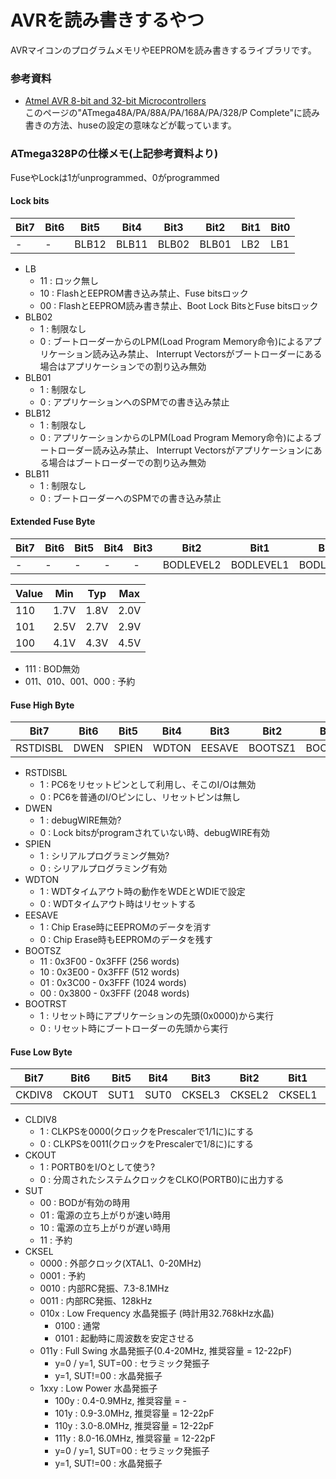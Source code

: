 AVRを読み書きするやつ
======

AVRマイコンのプログラムメモリやEEPROMを読み書きするライブラリです。

### 参考資料
* [Atmel AVR 8-bit and 32-bit Microcontrollers](http://www.atmel.com/products/microcontrollers/avr/?tab=documents)  
  このページの"ATmega48A/PA/88A/PA/168A/PA/328/P Complete"に読み書きの方法、huseの設定の意味などが載っています。

### ATmega328Pの仕様メモ(上記参考資料より)

FuseやLockは1がunprogrammed、0がprogrammed

#### Lock bits
|Bit7|Bit6|Bit5 |Bit4 |Bit3 |Bit2 |Bit1|Bit0|
|----|----|-----|-----|-----|-----|----|----|
|-   |-   |BLB12|BLB11|BLB02|BLB01|LB2 |LB1 |

* LB
  * 11 : ロック無し
  * 10 : FlashとEEPROM書き込み禁止、Fuse bitsロック
  * 00 : FlashとEEPROM読み書き禁止、Boot Lock BitsとFuse bitsロック
* BLB02
  * 1 : 制限なし
  * 0 : ブートローダーからのLPM(Load Program Memory命令)によるアプリケーション読み込み禁止、
         Interrupt Vectorsがブートローダーにある場合はアプリケーションでの割り込み無効
* BLB01
  * 1 : 制限なし
  * 0 : アプリケーションへのSPMでの書き込み禁止
* BLB12
  * 1 : 制限なし
  * 0 : アプリケーションからのLPM(Load Program Memory命令)によるブートローダー読み込み禁止、
         Interrupt Vectorsがアプリケーションにある場合はブートローダーでの割り込み無効
* BLB11
  * 1 : 制限なし
  * 0 : ブートローダーへのSPMでの書き込み禁止


#### Extended Fuse Byte
|Bit7|Bit6|Bit5|Bit4|Bit3|Bit2     |Bit1     |Bit0     |
|----|----|----|----|----|---------|---------|---------|
|-   |-   |-   |-   |-   |BODLEVEL2|BODLEVEL1|BODLEVEL0|

|Value|Min |Typ |Max |
|-----|----|----|----|
|110  |1.7V|1.8V|2.0V|
|101  |2.5V|2.7V|2.9V|
|100  |4.1V|4.3V|4.5V|

* 111 : BOD無効
* 011、010、001、000 : 予約

#### Fuse High Byte
|Bit7    |Bit6|Bit5 |Bit4 |Bit3  |Bit2   |Bit1   |Bit0   |
|--------|----|-----|-----|------|-------|-------|-------|
|RSTDISBL|DWEN|SPIEN|WDTON|EESAVE|BOOTSZ1|BOOTSZ0|BOOTRST|

* RSTDISBL
  * 1 : PC6をリセットピンとして利用し、そこのI/Oは無効
  * 0 : PC6を普通のI/Oピンにし、リセットピンは無し
* DWEN
  * 1 : debugWIRE無効?
  * 0 : Lock bitsがprogramされていない時、debugWIRE有効
* SPIEN
  * 1 : シリアルプログラミング無効?
  * 0 : シリアルプログラミング有効
* WDTON
  * 1 : WDTタイムアウト時の動作をWDEとWDIEで設定
  * 0 : WDTタイムアウト時はリセットする
* EESAVE
  * 1 : Chip Erase時にEEPROMのデータを消す
  * 0 : Chip Erase時もEEPROMのデータを残す
* BOOTSZ
  * 11 : 0x3F00 - 0x3FFF (256 words)
  * 10 : 0x3E00 - 0x3FFF (512 words)
  * 01 : 0x3C00 - 0x3FFF (1024 words)
  * 00 : 0x3800 - 0x3FFF (2048 words)
* BOOTRST
  * 1 : リセット時にアプリケーションの先頭(0x0000)から実行
  * 0 : リセット時にブートローダーの先頭から実行

#### Fuse Low Byte
|Bit7  |Bit6 |Bit5|Bit4|Bit3  |Bit2  |Bit1  |Bit0  |
|------|-----|----|----|------|------|------|------|
|CKDIV8|CKOUT|SUT1|SUT0|CKSEL3|CKSEL2|CKSEL1|CKSEL0|

* CLDIV8
  * 1 : CLKPSを0000(クロックをPrescalerで1/1に)にする
  * 0 : CLKPSを0011(クロックをPrescalerで1/8に)にする
* CKOUT
  * 1 : PORTB0をI/Oとして使う?
  * 0 : 分周されたシステムクロックをCLKO(PORTB0)に出力する
* SUT
  * 00 : BODが有効の時用
  * 01 : 電源の立ち上がりが速い時用
  * 10 : 電源の立ち上がりが遅い時用
  * 11 : 予約
* CKSEL
  * 0000 : 外部クロック(XTAL1、0-20MHz)
  * 0001 : 予約
  * 0010 : 内部RC発振、7.3-8.1MHz
  * 0011 : 内部RC発振、128kHz
  * 010x : Low Frequency 水晶発振子 (時計用32.768kHz水晶)
    * 0100 : 通常
    * 0101 : 起動時に周波数を安定させる
  * 011y : Full Swing 水晶発振子(0.4-20MHz, 推奨容量 = 12-22pF)
    * y=0 / y=1, SUT=00 : セラミック発振子
    * y=1, SUT!=00 : 水晶発振子
  * 1xxy : Low Power 水晶発振子
    * 100y : 0.4-0.9MHz, 推奨容量 = -
    * 101y : 0.9-3.0MHz, 推奨容量 = 12-22pF
    * 110y : 3.0-8.0MHz, 推奨容量 = 12-22pF
    * 111y : 8.0-16.0MHz, 推奨容量 = 12-22pF
    * y=0 / y=1, SUT=00 : セラミック発振子
    * y=1, SUT!=00 : 水晶発振子
